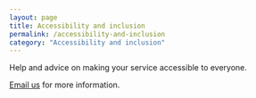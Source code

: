 ```yaml
---
layout: page
title: Accessibility and inclusion
permalink: /accessibility-and-inclusion
category: "Accessibility and inclusion"
---
```


Help and advice on making your service accessible to everyone.

<a href="mailto:CentreOfExcellenceCentral@digital.homeoffice.gov.uk">Email us</a> for more information.
